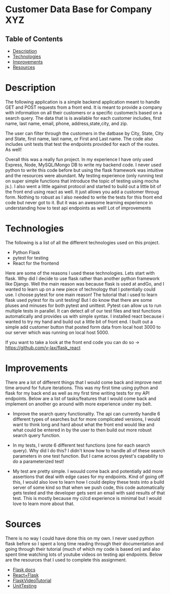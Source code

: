 # Customer Data Base for Company XYZ

## Table of Contents 
* [Description](#description)
* [Technologies](#tech)
* [Improvements](#improvements)
* [Resources](#resources)

# Description

The following application is a simple backend application meant to handle GET and POST requests from a front end. It is meant to provide a company with information on all their customers or a specific customer/s based on a search query. The data that is is available for each customer includes, first name, last name, email, phone, address,state,city, and zip. 

The user can filter through the customers in the datbase by City, State, City and State, first name, last name, or First and Last name. The code also includes unit tests that test the endpoints provided for each of the routes. As well! 

Overall this was a really fun project. In my experience I have only used Express, Node, MySQL/Mongo DB to write my backend code. I never used python to write this code before but using the flask framework was intuitive and the resources were abundant. My testing experience (only running test on super simple functions that introduce the topic of testing using mocha js.). I also went a little against protocol and started to build out a little bit of the front
end using react as well. It just allows you add a customer throug form. Nothing to robust as I also needed to write
the tests for this front end code but never got to it. But it was an awesome learning experience in understanding how to test api endpoints as well! Lot of improvements 

# Technologies

The following is a list of all the different technologies used on this project. 

* Python Flask
* pytest for testing
* React for the frontend

Here are some of the reasons I used these technologies. Lets start with flask. Why did I decide to use flask rather than another python framework like Django. Well the main reason was because flask is used at andGo, and I wanted to 
learn up on a new piece of technology that I potentially could use. I choose pytest for one main reason! The tutorial 
that i used to learn flask used pytest for its unit testing! But I do know that there are some pluses and minuses for 
both pytest and unittest. Pytest can allow us to run multiple tests in parallel. It can detect all of our test files and test functions automatically and provides us with simple syntax. I installed react because i wanted to try my hand and build out a little bit of front end. I built out a simple add customer button that posted form data from local host 3000 to our server which was running on local host 5000. 

If you want to take a look at the front end code you can do so -> https://github.com/v-lax/flask_react

# Improvements 

There are a lot of different things that I would come back and improve next time around for future iterations. This was my first time using python and flask for my back end as well as my first time writing tests for my API endpoints. Below are a list of tasks/features that I would come back and implement on another go around with more experience under my belt. 

* Improve the search query functionality. The api can currently handle 6 different types of searches but for more complicated versions, I would want to think long and hard about what the front end would like and what could be entered in by the user to then build out more robust search query function. 

* In my tests, I wrote 6 different test functions (one for each search query). Why did I do this? I didn't know how to handle all of these search parameters in one test function. But I came across pytest's capability to do a parameterized test! 

* My test are pretty simple. I wouuld come back and potentially add more assertions that deal with edge cases for my endpoints. Kind of going off this, I would also love to learn how I could deploy these tests into a build server of some kind so that when we push code, this code automatically gets tested and the developer gets sent an email with said results of that test. This is mostly because my ci/cd experience is minimal but I would love to learn more about that.

# Sources 

There is no way I could have done this on my own. I never used python flask before so I spent a long time reading through their documentation and going through their tutorial (much of which my code is based on) and also spent time watching lots of youtube videos on testing api endpoints. Below are the resources that I used to complete this assignment.

* [Flask docs](https://flask.palletsprojects.com/en/1.1.x/tutorial/)
* [React+Flask](https://blog.miguelgrinberg.com/post/how-to-create-a-react--flask-project)
* [FlaskVideoTutorial](https://www.youtube.com/watch?v=hbDRTZarMUw&list=PLCC34OHNcOtqJBOLjXTd5xC0e-VD3siPn&index=8)
* [UnitTesting](https://flask.palletsprojects.com/en/1.1.x/tutorial/tests/)